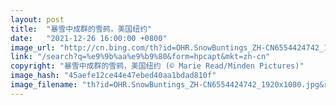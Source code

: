 ```yaml
---
layout: post
title:  "暴雪中成群的雪鹀，美国纽约"
date:   "2021-12-26 16:00:00 +0800"
image_url: "http://cn.bing.com/th?id=OHR.SnowBuntings_ZH-CN6554424742_1920x1080.jpg&rf=LaDigue_1920x1080.jpg&pid=hp"
link: "/search?q=%e9%9b%aa%e9%b9%80&form=hpcapt&mkt=zh-cn"
copyright: "暴雪中成群的雪鹀，美国纽约 (© Marie Read/Minden Pictures)"
image_hash: "45aefe12ce44e47ebed40aa1bdad810f"
image_filename: "th?id=OHR.SnowBuntings_ZH-CN6554424742_1920x1080.jpg&rf=LaDigue_1920x1080.jpg&pid=hp"
---
```

